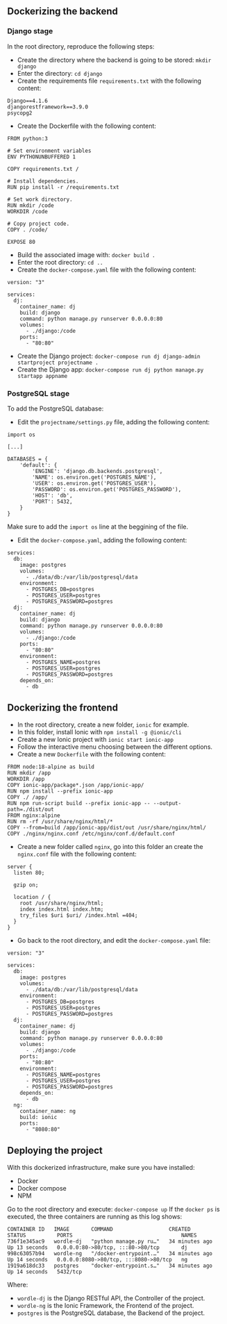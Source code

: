 ## Dockerizing the backend

### Django stage

In the root directory, reproduce the following steps:
- Create the directory where the backend is going to be stored: `mkdir django`
- Enter the directory: `cd django`
- Create the requirements file `requirements.txt` with the following content:
``` 
Django==4.1.6
djangorestframework==3.9.0
psycopg2
```
- Create the Dockerfile with the following content:
```  
FROM python:3

# Set environment variables
ENV PYTHONUNBUFFERED 1

COPY requirements.txt /

# Install dependencies.
RUN pip install -r /requirements.txt

# Set work directory.
RUN mkdir /code
WORKDIR /code

# Copy project code.
COPY . /code/

EXPOSE 80
```
- Build the associated image with: `docker build .`
- Enter the root directory: `cd ..`
- Create the `docker-compose.yaml` file with the following content:
``` 
version: "3"

services:     
  dj:
    container_name: dj
    build: django
    command: python manage.py runserver 0.0.0.0:80
    volumes:
      - ./django:/code
    ports:
      - "80:80"
```
- Create the Django project: `docker-compose run dj django-admin startproject projectname .`
- Create the Django app: `docker-compose run dj python manage.py startapp appname`

### PostgreSQL stage

To add the PostgreSQL database:
- Edit the `projectname/settings.py` file, adding the following content:
```
import os

[...]

DATABASES = {
    'default': {
        'ENGINE': 'django.db.backends.postgresql',
        'NAME': os.environ.get('POSTGRES_NAME'),
        'USER': os.environ.get('POSTGRES_USER'),
        'PASSWORD': os.environ.get('POSTGRES_PASSWORD'),
        'HOST': 'db',
        'PORT': 5432,
    }
}
```
Make sure to add the `import os` line at the beggining of the file.
- Edit the `docker-compose.yaml`, adding the following content:
```
services:
  db:
    image: postgres
    volumes:
      - ./data/db:/var/lib/postgresql/data
    environment:
      - POSTGRES_DB=postgres
      - POSTGRES_USER=postgres
      - POSTGRES_PASSWORD=postgres
  dj:
    container_name: dj
    build: django
    command: python manage.py runserver 0.0.0.0:80
    volumes:
      - ./django:/code
    ports:
      - "80:80"
    environment:
      - POSTGRES_NAME=postgres
      - POSTGRES_USER=postgres
      - POSTGRES_PASSWORD=postgres
    depends_on:
      - db
```

## Dockerizing the frontend

- In the root directory, create a new folder, `ionic` for example.
- In this folder, install Ionic with `npm install -g @ionic/cli`
- Create a new Ionic project with `ionic start ionic-app`
- Follow the interactive menu choosing between the different options.
- Create a new `Dockerfile` with the following content:

```
FROM node:18-alpine as build
RUN mkdir /app
WORKDIR /app
COPY ionic-app/package*.json /app/ionic-app/
RUN npm install --prefix ionic-app
COPY ./ /app/
RUN npm run-script build --prefix ionic-app -- --output-path=./dist/out
FROM nginx:alpine
RUN rm -rf /usr/share/nginx/html/*
COPY --from=build /app/ionic-app/dist/out /usr/share/nginx/html/
COPY ./nginx/nginx.conf /etc/nginx/conf.d/default.conf
```
- Create a new folder called `nginx`, go into this folder an create the `nginx.conf` file with the following content:

```
server {
  listen 80;

  gzip on;

  location / {
    root /usr/share/nginx/html;
    index index.html index.htm;
    try_files $uri $uri/ /index.html =404;
  }
}
```

- Go back to the root directory, and edit the `docker-compose.yaml` file:

```
version: "3"

services:
  db:
    image: postgres
    volumes:
      - ./data/db:/var/lib/postgresql/data
    environment:
      - POSTGRES_DB=postgres
      - POSTGRES_USER=postgres
      - POSTGRES_PASSWORD=postgres
  dj:
    container_name: dj
    build: django
    command: python manage.py runserver 0.0.0.0:80
    volumes:
      - ./django:/code
    ports:
      - "80:80"
    environment:
      - POSTGRES_NAME=postgres
      - POSTGRES_USER=postgres
      - POSTGRES_PASSWORD=postgres
    depends_on:
      - db
  ng:
    container_name: ng
    build: ionic
    ports:
      - "8080:80"
```

## Deploying the project

With this dockerized infrastructure, make sure you have installed:
- Docker
- Docker compose
- NPM

Go to the root directory and execute: `docker-compose up`
If the `docker ps` is executed, the three containers are running as this log shows:
```
CONTAINER ID   IMAGE       COMMAND                  CREATED          STATUS          PORTS                                   NAMES
736f1e345ac9   wordle-dj   "python manage.py ru…"   34 minutes ago   Up 13 seconds   0.0.0.0:80->80/tcp, :::80->80/tcp       dj
998c63057b94   wordle-ng   "/docker-entrypoint.…"   34 minutes ago   Up 14 seconds   0.0.0.0:8080->80/tcp, :::8080->80/tcp   ng
1919a618dc33   postgres    "docker-entrypoint.s…"   34 minutes ago   Up 14 seconds   5432/tcp  
```
Where:
- `wordle-dj` is the Django RESTful API, the Controller of the project.
- `wordle-ng` is the Ionic Framework, the Frontend of the project.
- `postgres` is the PostgreSQL database, the Backend of the project.
